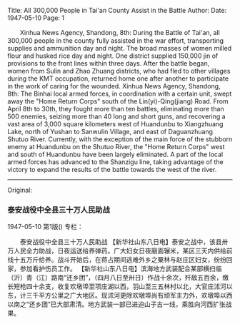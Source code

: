 Title: All 300,000 People in Tai'an County Assist in the Battle
Author:
Date: 1947-05-10
Page: 1

　　Xinhua News Agency, Shandong, 8th: During the Battle of Tai'an, all 300,000 people in the county fully assisted in the war effort, transporting supplies and ammunition day and night. The broad masses of women milled flour and husked rice day and night. One district supplied 150,000 jin of provisions to the front lines within three days. After the battle began, women from Sulin and Zhao Zhuang districts, who had fled to other villages during the KMT occupation, returned home one after another to participate in the work of caring for the wounded.
    Xinhua News Agency, Shandong, 8th: The Binhai local armed forces, in coordination with a certain unit, swept away the "Home Return Corps" south of the Lin(yi)-Qing(jiang) Road. From April 8th to 30th, they fought more than ten battles, eliminating more than 500 enemies, seizing more than 40 long and short guns, and recovering a vast area of 3,000 square kilometers west of Huandunbu to Xiangzhuang Lake, north of Yushan to Sanwulin Village, and east of Daguanzhuang Shutuo River. Currently, with the exception of the main force of the stubborn enemy at Huandunbu on the Shutuo River, the "Home Return Corps" west and south of Huandunbu have been largely eliminated. A part of the local armed forces has advanced to the Shanzigu line, taking advantage of the victory to expand the results of the battle towards the west of the river.



<hr /> 

Original: 


### 泰安战役中全县三十万人民助战

1947-05-10
第1版()
专栏：

　　泰安战役中全县三十万人民助战
    【新华社山东八日电】泰安之战中，该县卅万人民全力助战，日夜运送给养弹药。广大妇女日夜磨面辗米，某区三天内供给前线十五万斤给养。战斗开始后，在蒋占期间逃难外乡之粟林与赵庄区妇女，纷纷回家，参加看护伤员工作。
    【新华社山东八日电】滨海地方武装配合某部横扫临（沂）青（江）路南“还乡团”，（四月八日至卅日）作战十余次，歼敌五百余，缴长短枪四十余支，收复欢墩埠至项庄湖以西，羽山至三五林村以北，大官庄沭河以东，计三千平方公里之广大地区。现沭河更除欢墩埠尚有顽军主力外，欢墩埠以西以南之“还乡团”已大部肃清。地方武装一部已进迫山子古一线，乘胜向河西扩张战果。
